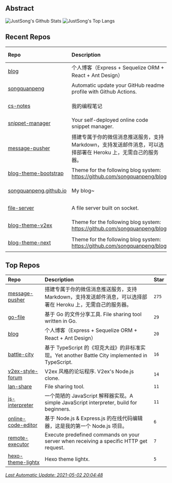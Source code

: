## Abstract
![JustSong's Github Stats](https://github-readme-stats.vercel.app/api?username=songquanpeng&show_icons=true&hide_border=true)
![JustSong's Top Langs](https://github-readme-stats.vercel.app/api/top-langs/?username=songquanpeng&layout=compact&hide_border=true&langs_count=10)

## Recent Repos
|Repo|Description|Last Update|
|:--|:--|:--|
|[blog](https://github.com/songquanpeng/blog)|个人博客（Express + Sequelize ORM + React + Ant Design）|`2021-04-26 10:17:42`|
|[songquanpeng](https://github.com/songquanpeng/songquanpeng)|Automatic update your GitHub readme profile with Github Actions.|`2021-04-25 20:06:49`|
|[cs-notes](https://github.com/songquanpeng/cs-notes)|我的编程笔记|`2021-04-13 23:01:56`|
|[snippet-manager](https://github.com/songquanpeng/snippet-manager)|Your self-deployed online code snippet manager.|`2021-04-05 18:38:22`|
|[message-pusher](https://github.com/songquanpeng/message-pusher)|搭建专属于你的微信消息推送服务，支持 Markdown，支持发送邮件消息，可以选择部署在 Heroku 上，无需自己的服务器。|`2021-04-03 12:06:21`|
|[blog-theme-bootstrap](https://github.com/songquanpeng/blog-theme-bootstrap)|Theme for the following blog system: https://github.com/songquanpeng/blog|`2021-04-01 22:52:05`|
|[songquanpeng.github.io](https://github.com/songquanpeng/songquanpeng.github.io)|My blog~|`2021-03-27 14:24:12`|
|[file-server](https://github.com/songquanpeng/file-server)|A file server built on socket.|`2021-03-21 17:51:55`|
|[blog-theme-v2ex](https://github.com/songquanpeng/blog-theme-v2ex)|Theme for the following blog system: https://github.com/songquanpeng/blog|`2021-03-20 23:20:00`|
|[blog-theme-next](https://github.com/songquanpeng/blog-theme-next)|Theme for the following blog system: https://github.com/songquanpeng/blog|`2021-03-20 23:19:41`|

## Top Repos
|Repo|Description|Star|
|:--|:--|:--|
|[message-pusher](https://github.com/songquanpeng/message-pusher)|搭建专属于你的微信消息推送服务，支持 Markdown，支持发送邮件消息，可以选择部署在 Heroku 上，无需自己的服务器。|`275`|
|[go-file](https://github.com/songquanpeng/go-file)|基于 Go 的文件分享工具. File sharing tool written in Go.|`29`|
|[blog](https://github.com/songquanpeng/blog)|个人博客（Express + Sequelize ORM + React + Ant Design）|`20`|
|[battle-city](https://github.com/songquanpeng/battle-city)|基于 TypeScript 的《坦克大战》的非标准实现。Yet another Battle City implemented in TypeScript.|`16`|
|[v2ex-style-forum](https://github.com/songquanpeng/v2ex-style-forum)|V2ex 风格的论坛程序. V2ex's Node.js clone.|`14`|
|[lan-share](https://github.com/songquanpeng/lan-share)|File sharing tool. |`11`|
|[js-interpreter](https://github.com/songquanpeng/js-interpreter)|一个简陋的 JavaScript 解释器实现。A simple JavaScript interpreter, build for beginners.|`11`|
|[online-code-editor](https://github.com/songquanpeng/online-code-editor)|基于 Node.js & Express.js 的在线代码编辑器，这是我的第一个 Node.js 项目。|`6`|
|[remote-executor](https://github.com/songquanpeng/remote-executor)|Execute predefined commands on your server when receiving a specific HTTP get request.|`7`|
|[hexo-theme-lightx](https://github.com/songquanpeng/hexo-theme-lightx)|Hexo theme lightx.|`5`|



*[Last Automatic Update: 2021-05-02 20:04:48](https://github.com/songquanpeng/songquanpeng/blob/master/help.md)*
